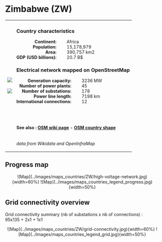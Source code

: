 # Zimbabwe (ZW)

<table width="90%">
<tr>
<td>
<img src="http://commons.wikimedia.org/wiki/Special:FilePath/Flag%20of%20Zimbabwe.svg" width="250">
<br><br>
<img src="http://commons.wikimedia.org/wiki/Special:FilePath/LocationZimbabwe.svg" width="250"></td>
<td>
<h3>Country characteristics</h3>
<div style="display: inline-block;text-align:right;margin-right:30px;font-weight: bold;">
Continent:<br>Population:<br>Area:<br>GDP (USD billions):
</div>
<div style="display: inline-block;">
Africa<br>15,178,979<br>390,757 km2<br>20.7 B$
</div>
<h3>Electrical network mapped on OpenStreetMap</h3>
<div style="display: inline-block;text-align:right;margin-right:30px;font-weight: bold;">Generation capacity:<br>
Number of power plants:<br>
Number of substations:<br>
Power line length:<br>
International connections:<br>
</div>
<div style="display: inline-block;">3236 MW<br>
45<br>
178<br>
7198 km<br>
12<br>
</div>

<br><br><h4>See also :
<a href="https://wiki.openstreetmap.org/wiki/Power_networks/Zimbabwe" target="_blank">OSM wiki page</a> -
<a href="https://openstreetmap.org/relation/195272" target="_blank">OSM country shape</a>
</h4>

<br><i>data from Wikidata and OpenInfraMap</i>
</td>
</tr>
</table>


## Progress map

<center>![Map](../images/maps_countries/ZW/high-voltage-network.jpg){width=60%}
![Map](../images/maps_countries_legend_progress.jpg){width=50%}</center>



## Grid connectivity overview

Grid connectivity summary (nb of substations x nb of connections) :<br>95x135 + 2x1 + 1x1

<center>![Map](../images/maps_countries/ZW/grid-connectivity.jpg){width=60%}
![Map](../images/maps_countries_legend_grid.jpg){width=50%}</center>

